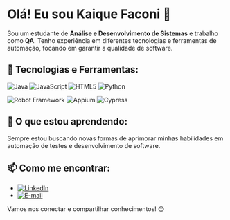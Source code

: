 # Olá! Eu sou Kaique Faconi 👋

Sou um estudante de **Análise e Desenvolvimento de Sistemas** e trabalho como **QA**. Tenho experiência em diferentes tecnologias e ferramentas de automação, focando em garantir a qualidade de software.

## 🚀 Tecnologias e Ferramentas:

![Java](https://img.shields.io/badge/Java-ED8B00?style=for-the-badge&logo=java&logoColor=white)
![JavaScript](https://img.shields.io/badge/JavaScript-F7DF1E?style=for-the-badge&logo=javascript&logoColor=black)
![HTML5](https://img.shields.io/badge/HTML5-E34F26?style=for-the-badge&logo=html5&logoColor=white)
![Python](https://img.shields.io/badge/Python-3776AB?style=for-the-badge&logo=python&logoColor=white)

![Robot Framework](https://img.shields.io/badge/Robot%20Framework-000000?style=for-the-badge&logo=robot-framework&logoColor=white)
![Appium](https://img.shields.io/badge/Appium-41BDF5?style=for-the-badge&logo=appium&logoColor=white)
![Cypress](https://img.shields.io/badge/Cypress-17202C?style=for-the-badge&logo=cypress&logoColor=white)

## 🌱 O que estou aprendendo:
Sempre estou buscando novas formas de aprimorar minhas habilidades em automação de testes e desenvolvimento de software.

## 📫 Como me encontrar:
- [![LinkedIn](https://img.shields.io/badge/LinkedIn-0077B5?style=for-the-badge&logo=linkedin&logoColor=white)](#)
- [![E-mail](https://img.shields.io/badge/Email-D14836?style=for-the-badge&logo=gmail&logoColor=white)](#)

Vamos nos conectar e compartilhar conhecimentos! 😊




